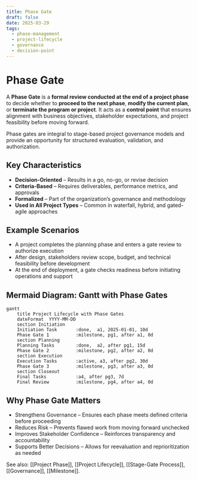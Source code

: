 ```yaml
---
title: Phase Gate
draft: false
date: 2025-03-29
tags:
  - phase-management
  - project-lifecycle
  - governance
  - decision-point
---
```


# Phase Gate

A **Phase Gate** is a **formal review conducted at the end of a project phase** to decide whether to **proceed to the next phase**, **modify the current plan**, or **terminate the program or project**. It acts as a **control point** that ensures alignment with business objectives, stakeholder expectations, and project feasibility before moving forward.

Phase gates are integral to stage-based project governance models and provide an opportunity for structured evaluation, validation, and authorization.

## Key Characteristics

- **Decision-Oriented** – Results in a go, no-go, or revise decision  
- **Criteria-Based** – Requires deliverables, performance metrics, and approvals  
- **Formalized** – Part of the organization’s governance and methodology  
- **Used in All Project Types** – Common in waterfall, hybrid, and gated-agile approaches

## Example Scenarios

- A project completes the planning phase and enters a gate review to authorize execution  
- After design, stakeholders review scope, budget, and technical feasibility before development  
- At the end of deployment, a gate checks readiness before initiating operations and support

## Mermaid Diagram: Gantt with Phase Gates

```mermaid
gantt
    title Project Lifecycle with Phase Gates
    dateFormat  YYYY-MM-DD
    section Initiation
    Initiation Task       :done,  a1, 2025-01-01, 10d
    Phase Gate 1          :milestone, pg1, after a1, 0d
    section Planning
    Planning Tasks        :done,  a2, after pg1, 15d
    Phase Gate 2          :milestone, pg2, after a2, 0d
    section Execution
    Execution Tasks       :active, a3, after pg2, 30d
    Phase Gate 3          :milestone, pg3, after a3, 0d
    section Closeout
    Final Tasks           :a4, after pg3, 7d
    Final Review          :milestone, pg4, after a4, 0d
```

## Why Phase Gate Matters

- Strengthens Governance – Ensures each phase meets defined criteria before proceeding
- Reduces Risk – Prevents flawed work from moving forward unchecked
- Improves Stakeholder Confidence – Reinforces transparency and accountability
- Supports Better Decisions – Allows for reevaluation and reprioritization as needed

See also: [[Project Phase]], [[Project Lifecycle]], [[Stage-Gate Process]], [[Governance]], [[Milestone]].
